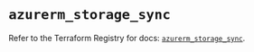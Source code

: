 # `azurerm_storage_sync`

Refer to the Terraform Registry for docs: [`azurerm_storage_sync`](https://registry.terraform.io/providers/hashicorp/azurerm/2.99.0/docs/resources/storage_sync).
